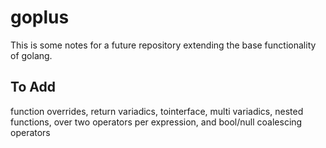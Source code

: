 # goplus
This is some notes for a future repository extending the base functionality of golang.

<h2>To Add</h2>
function overrides, return variadics, tointerface, multi variadics, nested functions, over two operators per expression, and bool/null coalescing operators
